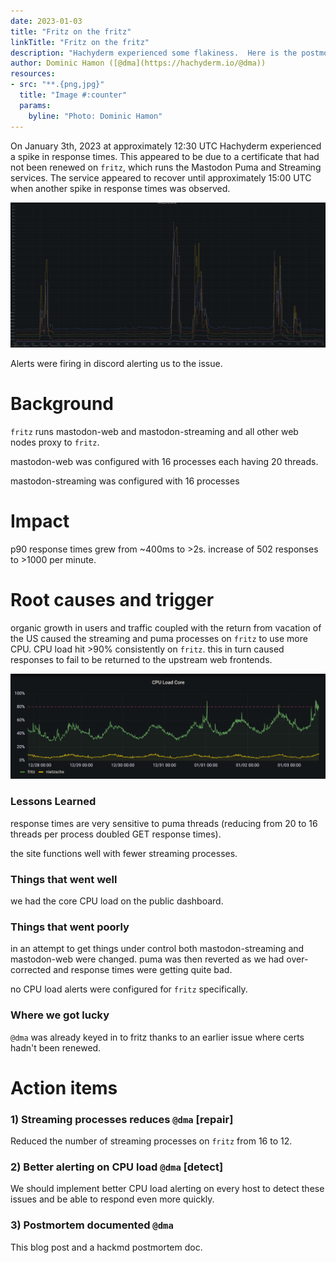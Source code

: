 ```yaml
---
date: 2023-01-03
title: "Fritz on the fritz"
linkTitle: "Fritz on the fritz"
description: "Hachyderm experienced some flakiness.  Here is the postmortem on the incident."
author: Dominic Hamon ([@dma](https://hachyderm.io/@dma))
resources:
- src: "**.{png,jpg}"
  title: "Image #:counter"
  params:
    byline: "Photo: Dominic Hamon"
---
```


On January 3th, 2023 at approximately 12:30 UTC Hachyderm experienced a spike in
response times.  This appeared to be due to a certificate that had not been
renewed on `fritz`, which runs the Mastodon Puma and Streaming services.  The
service appeared to recover until approximately 15:00 UTC when another spike in
response times was observed.

![high_response_times.png](high_response_times.png)

Alerts were firing in discord alerting us to the issue.

# Background

`fritz` runs mastodon-web and mastodon-streaming and all other web nodes proxy
to `fritz`.

mastodon-web was configured with 16 processes each having 20 threads.

mastodon-streaming was configured with 16 processes

# Impact

p90 response times grew from ~400ms to >2s.
increase of 502 responses to >1000 per minute.

# Root causes and trigger

organic growth in users and traffic coupled with the return from vacation of
the US caused the streaming and puma processes on `fritz` to use more CPU.  CPU
load hit >90% consistently on `fritz`.  this in turn caused responses to fail to
be returned to the upstream web frontends.

![7d_cpu_core.png](7d_cpu_core.png)

### Lessons Learned

response times are very sensitive to puma threads (reducing from 20 to 16 threads
per process doubled GET response times).

the site functions well with fewer streaming processes.

### Things that went well

we had the core CPU load on the public dashboard.

### Things that went poorly

in an attempt to get things under control both mastodon-streaming and
mastodon-web were changed.  puma was then reverted as we had
over-corrected and response times were getting quite bad.

no CPU load alerts were configured for `fritz` specifically.

### Where we got lucky

`@dma` was already keyed in to fritz thanks to an earlier issue where
certs hadn't been renewed.

# Action items

### 1) Streaming processes reduces `@dma` [repair]

Reduced the number of streaming processes on `fritz` from 16 to 12.

### 2) Better alerting on CPU load `@dma` [detect]

We should implement better CPU load alerting on every host to detect these
issues and be able to respond even more quickly.

### 3) Postmortem documented `@dma`

This blog post and a hackmd postmortem doc.

